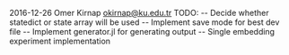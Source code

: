 2016-12-26 Omer Kirnap <okirnap@ku.edu.tr>
TODO: 
	-- Decide whether statedict or state array will be used
	-- Implement save mode for best dev file
	-- Implement generator.jl for generating output
	-- Single embedding experiment implementation
